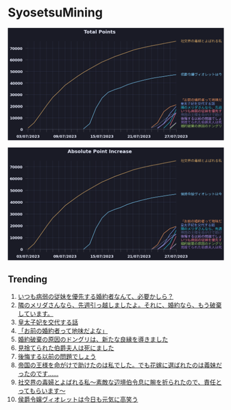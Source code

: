 # SyosetsuMining


![](https://raw.githubusercontent.com/exc4l/SyosetsuMining/main/plots/point_trend.png)

![](https://raw.githubusercontent.com/exc4l/SyosetsuMining/main/plots/point_increase.png)


## Trending

1. [いつも病弱の従妹を優先する婚約者なんて、必要かしら？](https://ncode.syosetu.com/n4290ii/)
2. [隣のメリダさんなら、先週引っ越しましたよ。それに、婚約なら、もう破棄しています。](https://ncode.syosetu.com/n3814ii/)
3. [皇太子妃を交代する話](https://ncode.syosetu.com/n3475ii/)
4. [「お前の婚約者って地味だよな」](https://ncode.syosetu.com/n0103ii/)
5. [婚約破棄の原因のドングリは、新たな良縁を導きました](https://ncode.syosetu.com/n4469ii/)
6. [見捨てられた伯爵夫人は死にました](https://ncode.syosetu.com/n4295ii/)
7. [後悔する以前の問題でしょう](https://ncode.syosetu.com/n3348ii/)
8. [帝国の王様を命がけで助けたのは私でした。でも花嫁に選ばれたのは義妹だったのです……](https://ncode.syosetu.com/n3014ii/)
9. [社交界の毒婦とよばれる私～素敵な辺境伯令息に腕を折られたので、責任とってもらいます～](https://ncode.syosetu.com/n5182ih/)
10. [侯爵令嬢ヴィオレットは今日も元気に高笑う](https://ncode.syosetu.com/n8950ih/)
